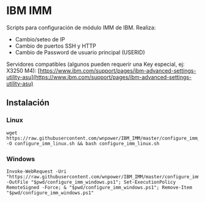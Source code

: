 # IBM IMM
Scripts para configuración de módulo IMM de IBM.
Realiza:

 - Cambio/seteo de IP
 - Cambio de puertos SSH y HTTP
 - Cambio de Password de usuario principal (USERID)

Servidores compatibles (algunos pueden requerir una Key especial, ej: X3250 M4): [https://www.ibm.com/support/pages/ibm-advanced-settings-utility-asu](https://www.ibm.com/support/pages/ibm-advanced-settings-utility-asu)

## Instalación

### Linux
	wget https://raw.githubusercontent.com/wnpower/IBM_IMM/master/configure_imm_linux.sh -O configure_imm_linux.sh && bash configure_imm_linux.sh

### Windows

	Invoke-WebRequest -Uri "https://raw.githubusercontent.com/wnpower/IBM_IMM/master/configure_imm_windows.ps1" -OutFile "$pwd/configure_imm_windows.ps1"; Set-ExecutionPolicy RemoteSigned -Force; & "$pwd/configure_imm_windows.ps1"; Remove-Item "$pwd/configure_imm_windows.ps1"
